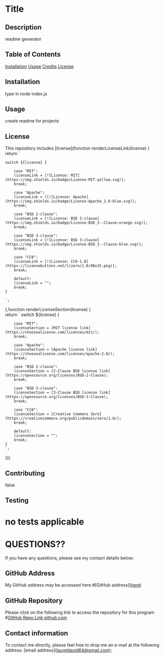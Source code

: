 
# Title
  
## Description
    
readme generator

## Table of Contents
    
[Installation](https://github.com/lnd4812/readme-generator#installation)
[Usage](https://github.com/lnd4812/readme-generator#usage)
[Credits](https://github.com/lnd4812/readme-generator#credits)
[License](https://github.com/lnd4812/readme-generator#license)
    
## Installation
    
type in node index.js
    
##  Usage
   
create readme for projects
    
## License
    
This repository includes [license](function renderLicenseLink(license) {
    return ` 
    
    switch ${license} {

        case "MIT":
        licenseLink = [![License: MIT](https://img.shields.io/badge/License-MIT-yellow.svg)];
        break;

        case "Apache":
        licenseLink = ([![License: Apache](https://img.shields.io/badge/License-Apache_2.0-blue.svg)];
        break;

        case "BSD 2-clause":
        licenseLink = [![License: BSD 2-clause](https://img.shields.io/badge/License-BSD_2--Clause-orange.svg)];
        break;

        case "BSD 3-clause":
        licenseLink = [![License: BSD 3-clause](https://img.shields.io/badge/License-BSD_3--Clause-blue.svg)];
        break;

        case "CC0":
        licenseLink = [![License: CC0-1.0](https://licensebuttons.net/l/zero/1.0/80x15.png)];
        break;

        default:
        licenseLink = "";
        break;
    }
    
    `;
},function renderLicenseSection(license) {    
    return ` 
    switch ${license} {

        case "MIT":
        licenseSection = [MIT license link](https://choosealicense.com/licenses/mit/);
        break;

        case "Apache":
        licenseSection = [Apache license link](https://choosealicense.com/licenses/apache-2.0/);
        break;

        case "BSD 2-clause":
        licenseSection = [2-Clause BSD license link](https://opensource.org/licenses/BSD-2-Clause);
        break;

        case "BSD 3-clause":
        licenseSection = [3-Clause BSD license link](https://opensource.org/licenses/BSD-3-Clause);
        break;

        case "CC0":
        licenseSection = [Creative Commons Zero](https://creativecommons.org/publicdomain/zero/1.0/);
        break;

        default:
        licenseSection = "";
        break;
    }
    `;
})).

## Contributing
   
false
    
## Testing
   
no tests applicable
==========
QUESTIONS??
===========

If you have any questions, please see my contact details below:
        
## GitHub Address
    
My GitHub address may be accessed here #[GitHub address](<a href=lnd4812>here</a>)
        
## GitHub Repository
    
Please click on the following link to access the repository for this program #[GitHub Repo Link github.com](https://github.com/lnd4812/readme-generator)
        
## Contact information
        
To contact me directly, please feel free to drop me an e-mail at the following address: [email address](<a hef="mailto:laurelda">laureldavid64@gmail.com</a>);

